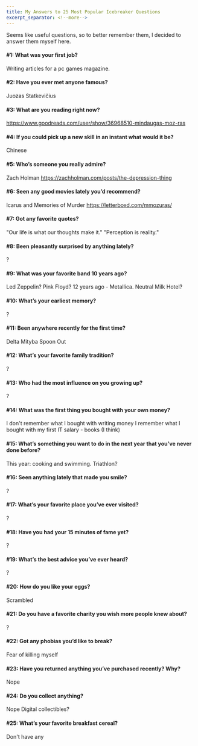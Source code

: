 ```yaml
---
title: My Answers to 25 Most Popular Icebreaker Questions
excerpt_separator: <!--more-->
---
```


Seems like useful questions, so to better remember them, I decided to answer them myself here.

<!--more-->

#### #1: What was your first job?

Writing articles for a pc games magazine.

#### #2: Have you ever met anyone famous?

Juozas Statkevičius

#### #3: What are you reading right now?

https://www.goodreads.com/user/show/36968510-mindaugas-moz-ras

#### #4: If you could pick up a new skill in an instant what would it be?

Chinese

#### #5: Who’s someone you really admire?

Zach Holman
https://zachholman.com/posts/the-depression-thing

#### #6: Seen any good movies lately you’d recommend?

Icarus and Memories of Murder
https://letterboxd.com/mmozuras/

#### #7: Got any favorite quotes?

"Our life is what our thoughts make it."
"Perception is reality."

#### #8: Been pleasantly surprised by anything lately?

?

#### #9: What was your favorite band 10 years ago?

Led Zeppelin?
Pink Floyd?
12 years ago - Metallica.
Neutral Milk Hotel?

#### #10: What’s your earliest memory?

?

#### #11: Been anywhere recently for the first time?

Delta Mityba
Spoon Out

#### #12: What’s your favorite family tradition?

?

#### #13: Who had the most influence on you growing up?

?

#### #14: What was the first thing you bought with your own money?

I don't remember what I bought with writing money
I remember what I bought with my first IT salary - books (I think)

#### #15: What’s something you want to do in the next year that you’ve never done before?

This year: cooking and swimming. Triathlon?

#### #16: Seen anything lately that made you smile?

?

#### #17: What’s your favorite place you’ve ever visited?

?

#### #18: Have you had your 15 minutes of fame yet?

?

#### #19: What’s the best advice you’ve ever heard?

?

#### #20: How do you like your eggs?

Scrambled

#### #21: Do you have a favorite charity you wish more people knew about?

?

#### #22: Got any phobias you’d like to break?

Fear of killing myself

#### #23: Have you returned anything you’ve purchased recently? Why?

Nope

#### #24: Do you collect anything?

Nope
Digital collectibles?

#### #25: What’s your favorite breakfast cereal?

Don't have any
